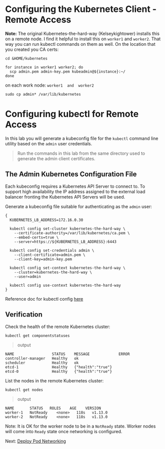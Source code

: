 # Configuring the Kubernetes Client - Remote Access

**Note:** The original Kubernetes-the-hard-way (Kelseykightower) installs this on a remote node. I find it helpful to install this on `worker1` and `worker2`.  That way you can run kubectl commands on them as well.
On the location that you created you CA certs:
```
cd &HOME/kubernetes

for instance in worker1 worker2; do
  scp admin.pem admin-key.pem kubeadmin@${instance}:~/
done
```
on each work node: `worker1  and  worker2` 
```
sudo cp admin* /var/lib/kubernetes
```

# Configuring kubectl for Remote Access

In this lab you will generate a kubeconfig file for the `kubectl` command line utility based on the `admin` user credentials.

> Run the commands in this lab from the same directory used to generate the admin client certificates.

## The Admin Kubernetes Configuration File

Each kubeconfig requires a Kubernetes API Server to connect to. To support high availability the IP address assigned to the external load balancer fronting the Kubernetes API Servers will be used.

Generate a kubeconfig file suitable for authenticating as the `admin` user:

```
{
  KUBERNETES_LB_ADDRESS=172.16.0.30

  kubectl config set-cluster kubernetes-the-hard-way \
    --certificate-authority=/var/lib/kubernetes/ca.pem \
    --embed-certs=true \
    --server=https://${KUBERNETES_LB_ADDRESS}:6443

  kubectl config set-credentials admin \
    --client-certificate=admin.pem \
    --client-key=admin-key.pem

  kubectl config set-context kubernetes-the-hard-way \
    --cluster=kubernetes-the-hard-way \
    --user=admin

  kubectl config use-context kubernetes-the-hard-way
}

```
Reference doc for kubectl config [here](https://kubernetes.io/docs/tasks/access-application-cluster/configure-access-multiple-clusters/)

## Verification

Check the health of the remote Kubernetes cluster:

```
kubectl get componentstatuses
```

> output

```
NAME                 STATUS    MESSAGE             ERROR
controller-manager   Healthy   ok
scheduler            Healthy   ok
etcd-1               Healthy   {"health":"true"}
etcd-0               Healthy   {"health":"true"}
```

List the nodes in the remote Kubernetes cluster:

```
kubectl get nodes
```

> output

```
NAME       STATUS   ROLES    AGE    VERSION
worker-1   NotReady    <none>   118s   v1.13.0
worker-2   NotReady    <none>   118s   v1.13.0
```

Note: It is OK for the worker node to be in a `NotReady` state. Worker nodes will come into `Ready` state once networking is configured.

Next: [Deploy Pod Networking](11-configure-pod-networking.md)

